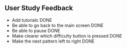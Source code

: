 ## User Study Feedback ##

- Add tutorialc DONE
- Be able to go back to the main screen DONE
- Be able to pause DONE
- Make clearer which difficulty button is pressed DONE
- Make the next pattern left to right DONE